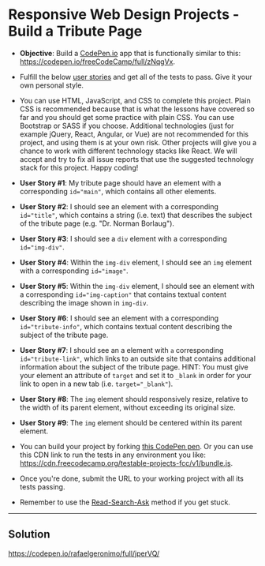# Responsive Web Design Projects - Build a Tribute Page

- **Objective**: Build a [CodePen.io](https://codepen.io/) app that is functionally similar to this: https://codepen.io/freeCodeCamp/full/zNqgVx.

- Fulfill the below [user stories](https://en.wikipedia.org/wiki/User_story) and get all of the tests to pass. Give it your own personal style.

- You can use HTML, JavaScript, and CSS to complete this project. Plain CSS is recommended because that is what the lessons have covered so far and you should get some practice with plain CSS. You can use Bootstrap or SASS if you choose. Additional technologies (just for example jQuery, React, Angular, or Vue) are not recommended for this project, and using them is at your own risk. Other projects will give you a chance to work with different technology stacks like React. We will accept and try to fix all issue reports that use the suggested technology stack for this project. Happy coding!

- **User Story #1**: My tribute page should have an element with a corresponding `id="main"`, which contains all other elements.

- **User Story #2**: I should see an element with a corresponding `id="title"`, which contains a string (i.e. text) that describes the subject of the tribute page (e.g. "Dr. Norman Borlaug").

- **User Story #3**: I should see a `div` element with a corresponding `id="img-div"`.

- **User Story #4**: Within the `img-div` element, I should see an `img` element with a corresponding `id="image"`.

- **User Story #5**: Within the `img-div` element, I should see an element with a corresponding `id="img-caption"` that contains textual content describing the image shown in `img-div`.

- **User Story #6**: I should see an element with a corresponding `id="tribute-info"`, which contains textual content describing the subject of the tribute page.

- **User Story #7**: I should see an a element with `a` corresponding `id="tribute-link"`, which links to an outside site that contains additional information about the subject of the tribute page. HINT: You must give your element an attribute of `target` and set it to `_blank` in order for your link to open in a new tab (i.e. `target="_blank"`).

- **User Story #8**: The `img` element should responsively resize, relative to the width of its parent element, without exceeding its original size.

- **User Story #9**: The `img` element should be centered within its parent element.

- You can build your project by forking [this CodePen pen](http://codepen.io/freeCodeCamp/pen/MJjpwO). Or you can use this CDN link to run the tests in any environment you like: https://cdn.freecodecamp.org/testable-projects-fcc/v1/bundle.js.

- Once you're done, submit the URL to your working project with all its tests passing.

- Remember to use the [Read-Search-Ask](https://forum.freecodecamp.org/t/how-to-get-help-when-you-are-stuck/19514) method if you get stuck.

---

## Solution

https://codepen.io/rafaelgeronimo/full/jperVQ/